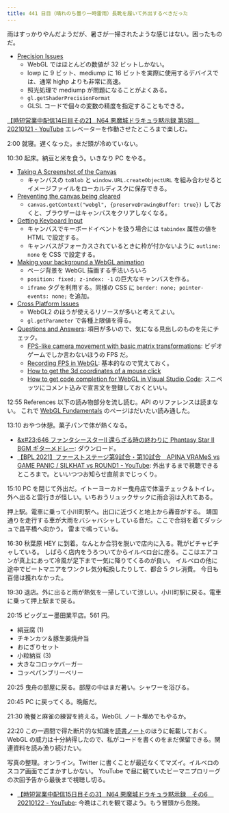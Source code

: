 ```yaml
---
title: 441 日目（晴れのち曇り一時雷雨）長靴を履いて外出するべきだった
---
```


雨はすっかりやんだようだが、暑さが一掃されたような感じはない。困ったものだ。

* [Precision Issues](https://webglfundamentals.org/webgl/lessons/webgl-precision-issues.html)
  * WebGL ではほとんどの数値が 32 ビットしかない。
  * lowp に 9 ビット、mediump に 16 ビットを実際に使用するデバイスでは、通常 highp よりも非常に高速。
  * 照光処理で mediump が問題になることがよくある。
  * `gl.getShaderPrecisionFormat`
  * GLSL コードで個々の変数の精度を指定することもできる。

[【時短営業中配信14日目その2】 N64 悪魔城ドラキュラ黙示録 第5回　20210121 - YouTube](https://www.youtube.com/watch?v=EaDiiT-Ptc8)
エレベーターを作動させたところまで楽しむ。

2:00 就寝。遅くなった。まだ頭が冷めていない。

10:30 起床。納豆と米を食う。いきなり PC をやる。

* [Taking A Screenshot of the Canvas](https://webglfundamentals.org/webgl/lessons/webgl-tips.html#screenshot)
  * キャンバスの `toBlob` と `window.URL.createObjectURL` を組み合わせるとイメージファイルをローカルディスクに保存できる。
* [Preventing the canvas being cleared](https://webglfundamentals.org/webgl/lessons/webgl-tips.html#preservedrawingbuffer)
  * `canvas.getContext("webgl", {preserveDrawingBuffer: true})` しておくと、ブラウザーはキャンバスをクリアしなくなる。
* [Getting Keyboard Input](https://webglfundamentals.org/webgl/lessons/webgl-tips.html#tabindex)
  * キャンバスでキーボードイベントを扱う場合には `tabindex` 属性の値を HTML で設定する。
  * キャンバスがフォーカスされているときに枠が付かないように `outline: none` を CSS で設定する。
* [Making your background a WebGL animation](https://webglfundamentals.org/webgl/lessons/webgl-tips.html#html-background)
  * ページ背景を WebGL 描画する手法いろいろ
  * `position: fixed; z-index: -1` の巨大なキャンバスを作る。
  * `iframe` タグを利用する。同様の CSS に `border: none; pointer-events: none;` を追加。
* [Cross Platform Issues](https://webglfundamentals.org/webgl/lessons/webgl-cross-platform-issues.html)
  * WebGL2 のほうが使えるリソースが多いと考えてよい。
  * `gl.getParameter` で各種上限値を得る。
* [Questions and Answers](https://webglfundamentals.org/webgl/lessons/webgl-qna.html):
  項目が多いので、気になる見出しのものを先にチェック。
  * [FPS-like camera movement with basic matrix transformations](https://webglfundamentals.org/webgl/lessons/webgl-qna-fps-like-camera-movement-with-basic-matrix-transformations.html):
    ビデオゲームでしか言わないほうの FPS だ。
  * [Recording FPS in WebGL](https://webglfundamentals.org/webgl/lessons/webgl-qna-recording-fps-in-webgl.html):
    基本的なので覚えておく。
  * [How to get the 3d coordinates of a mouse click](https://webglfundamentals.org/webgl/lessons/webgl-qna-how-to-get-the-3d-coordinates-of-a-mouse-click.html)
  * [How to get code completion for WebGL in Visual Studio Code](https://webglfundamentals.org/webgl/lessons/webgl-qna-how-to-get-code-completion-for-webgl-in-visual-studio-code.html):
    スニペッツにコメント込みで宣言文を登録しておくといい。

12:55 References 以下の読み物部分を流し読む。API のリファレンスは読まない。
これで [WebGL Fundamentals](https://webglfundamentals.org/) のページはだいたい読み通した。

13:10 おやつ休憩。菓子パンで体が熱くなる。

* [&x#23;646 ファンタシースターII 還らざる時の終わりに Phantasy Star II BGM ギターメドレー](https://www.youtube.com/watch?v=agzf5LjEMm0): ダウンロード。
* [【BPL 2021】ファーストステージ第9試合・第10試合　APINA VRAMeS vs GAME PANIC / SILKHAT vs ROUND1 - YouTube](https://www.youtube.com/watch?v=dIhSxxGCMug):
  外出するまで視聴できるところまで。といいつつお知らせ直前までじっくり。

15:10 PC を閉じて外出だ。イトーヨーカドー曳舟店で体温チェック＆トイレ。
外へ出ると雲行きが怪しい。いちおうリュックサックに雨合羽は入れてある。

押上駅。電車に乗って小川町駅へ。出口に近づくと地上から轟音がする。
靖国通りを走行する車が大雨をバシャバシャしている音だ。ここで合羽を着てダッシュで昌平橋へ向かう。
雷まで鳴っている。

16:30 秋葉原 HEY に到着。なんとか合羽を脱いで店内に入る。靴がビチャビチャしている。
しばらく店内をうろついてからイルベロ台に座る。ここはエアコンが真上にあって冷風が足下まで一気に降りてくるのが良い。
イルベロの他に途中でビートマニアをワンクレ気分転換したりして、都合 5 クレ消費。
今日も百億は獲れなかった。

19:30 退店。外に出ると雨が熱気を一掃していて涼しい。小川町駅に戻る。電車に乗って押上駅まで戻る。

20:15 ビッグエー墨田業平店。561 円。

* 絹豆腐 (1)
* チキンカツ＆豚生姜焼弁当
* おにぎりセット
* 小粒納豆 (3)
* 大きなコロッケバーガー
* コッペパンブリーベリー

20:25 曳舟の部屋に戻る。部屋の中はまだ暑い。シャワーを浴びる。

20:45 PC に戻ってくる。晩飯だ。

21:30 晩餐と麻雀の練習を終える。WebGL ノート埋めでもやるか。

22:20 この一週間で得た断片的な知識を[読書ノート][note]のほうに転載しておく。
WebGL の威力は十分納得したので、私がコードを書くのをまだ保留できる。関連資料を読み漁り続けたい。

写真の整理。オンライン。Twitter に書くことが最近なくてマズイ。イルベロのスコア画面でごまかすしかない。
YouTube で昼に観ていたビーマニプロリーグの次回予告から最後まで視聴し切る。

* [【時短営業中配信15日目その3】 N64 悪魔城ドラキュラ黙示録　その6　20210122 - YouTube](https://www.youtube.com/watch?v=nc0YpZLoRYU):
  今晩はこれを観て寝よう。もう冒頭から危険。

[note]: https://showa-yojyo.github.io/notebook/
